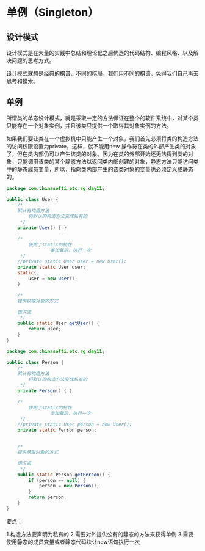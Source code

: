 # 单例（Singleton）

## 设计模式

设计模式是在大量的实践中总结和理论化之后优选的代码结构、编程风格、以及解决问题的思考方式。

设计模式就想是经典的棋谱，不同的棋局，我们用不同的棋谱，免得我们自己再去思考和摸索。

## 单例

所谓类的单态设计模式，就是采取一定的方法保证在整个的软件系统中，对某个类只能存在一个对象实例，并且该类只提供一个取得其对象实例的方法。

如果我们要让类在一个虚拟机中只能产生一个对象，我们首先必须将类的构造方法的访问权限设置为private，这样，就不能用new 操作符在类的外部产生类的对象了，但在类内部仍可以产生该类的对象。因为在类的外部开始还无法得到类的对象，只能调用该类的某个静态方法以返回类内部创建的对象，静态方法只能访问类中的静态成员变量，所以，指向类内部产生的该类对象的变量也必须定义成静态的。

```java
package com.chinasofti.etc.rg.day11;

public class User {
    /*
    默认有构造方法
        将默认的构造方法变成私有的
     */
    private User() { }

    /*
        使用了static的特性
                类加载后，执行一次
     */
    //private static User user = new User();
    private static User user;
    static{
        user = new User();
    }

    /*
    提供获取对象的方式

    饿汉式
     */
    public static User getUser() {
        return user;
    }
}

```

```java
package com.chinasofti.etc.rg.day11;

public class Person {
    /*
    默认有构造方法
        将默认的构造方法变成私有的
     */
    private Person() { }

    /*
        使用了static的特性
                类加载后，执行一次
     */
    //private static User person = new User();
    private static Person person;


    /*
    提供获取对象的方式

    懒汉式
     */
    public static Person getPerson() {
        if (person == null) {
            person = new Person();
        }
        return person;
    }
}

```

要点：

1.构造方法要声明为私有的
2.需要对外提供公有的静态的方法来获得单例
3.需要使用静态的成员变量或者静态代码块让new语句执行一次